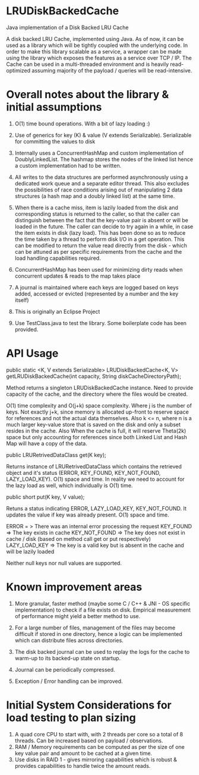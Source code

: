 # LRUDiskBackedCache
Java implementation of a Disk Backed LRU Cache

A disk backed LRU Cache, implemented using Java. As of now, it can be used as a library which will be tightly coupled with the underlying code. In order to make this library scalable as a service, a wrapper can be made using the library which exposes the features as a service over TCP / IP. The Cache can be used in a multi-threaded environment and is heavily read-optimized assuming majority of the payload / queries will be read-intensive.

# Overall notes about the library & initial assumptions

1. O(1) time bound operations. With a bit of lazy loading :)

2. Use of generics for key (K) & value (V extends Serializable). Serializable for committing the values to disk

3. Internally uses a ConcurrentHashMap and custom implementation of DoublyLinkedList. The hashmap stores the nodes of the linked list hence a custom implementation had to be written.

4. All writes to the data structures are performed asynchronously using a dedicated work queue and a separate editor thread. This also excludes the possibilities of race conditions arising out of manipulating 2 data structures (a hash map and a doubly linked list) at the same time.

5. When there is a cache miss, item is lazily loaded from the disk and corresponding status is returned to the caller, so that the caller can distinguish between the fact that the key-value pair is absent or will be loaded in the future. The caller can decide to try again in a while, in case the item exists in disk (lazy load). This has been done so as to reduce the time taken by a thread to perform disk I/O in a get operation. This can be modified to return the value read directly from the disk - which can be attuned as per specific requirements from the cache and the load handling capabilities required.

6. ConcurrentHashMap has been used for minimizing dirty reads when concurrent updates & reads to the map takes place

7. A journal is maintained where each keys are logged based on keys added, accessed or evicted (represented by a number and the key itself)

8. This is originally an Eclipse Project

9. Use TestClass.java to test the library. Some boilerplate code has been provided.
  
# API Usage

public static <K, V extends Serializable> LRUDiskBackedCache<K, V> getLRUDiskBackedCache(int capacity, String diskCacheDirectoryPath);

Method returns a singleton LRUDiskBackedCache instance. Need to provide capacity of the cache, and the directory where the files would be created.

O(1) time complexity and O(j+k) space complexity. Where j is the number of keys. Not exactly j+k, since memory is allocated up-front to reserve space for references and not the actual data themselves. Also k <= n, where n is a much larger key-value store that is saved on the disk and only a subset resides in the cache. Also  When the cache is full, it will reserve Theta(2k) space but only accounting for references since both Linked List and Hash Map will have a copy of the data.

public LRURetrivedDataClass<V> get(K key);
  
Returns instance of LRURetrivedDataClass which contains the retrieved object and it's status (ERROR, KEY_FOUND, KEY_NOT_FOUND, LAZY_LOAD_KEY). O(1) space and time. In reality we need to account for the lazy load as well, which individually is O(1) time.

public short put(K key, V value);

Retuns a status indicating ERROR, LAZY_LOAD_KEY, KEY_NOT_FOUND. It updates the value if key was already present. O(1) space and time.

ERROR = > There was an internal error processing the request
KEY_FOUND => The key exists in cache
KEY_NOT_FOUND => The key does not exist in cache / disk (based on method call get or put respectively)
LAZY_LOAD_KEY => The key is a valid key but is absent in the cache and will be lazily loaded

Neither null keys nor null values are supported.

# Known improvement areas

1. More granular, faster method (maybe some C / C++ & JNI - OS specific implementation) to check if a file exists on disk. Empirical measurement of performance might yield a better method to use. 

2. For a large number of files, management of the files may become difficult if stored in one directory, hence a logic can be implemented which can distribute files across directories.

3. The disk backed journal can be used to replay the logs for the cache to warm-up to its backed-up state on startup. 

4. Journal can be periodically compressed.

5. Exception / Error handling can be improved.

# Initial System Considerations for load testing to plan sizing
1. A quad core CPU to start with, with 2 threads per core so a total of 8 threads. Can be increased based on payload / observations.
2. RAM / Memory requirements can be computed as per the size of one key value pair and amount to be cached at a given time.
3. Use disks in RAID 1 - gives mirroring capabilities which is robust & provides capabilities to handle twice the amount reads.
